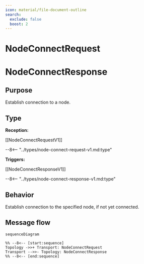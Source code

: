 ```yaml
---
icon: material/file-document-outline
search:
  exclude: false
  boost: 2
---
```


<div class="message" markdown>

# NodeConnectRequest

# NodeConnectResponse

## Purpose

<!-- --8<-- [start:purpose] -->
Establish connection to a node.
<!-- --8<-- [end:purpose] -->

## Type

<!-- --8<-- [start:type] -->
**Reception:**

[[NodeConnectRequestV1]]

--8<-- "../types/node-connect-request-v1.md:type"

**Triggers:**

[[NodeConnectResponseV1]]

--8<-- "../types/node-connect-response-v1.md:type"
<!-- --8<-- [end:type] -->

## Behavior

Establish connection to the specified node, if not yet connected.

## Message flow

<!-- --8<-- [start:messages] -->
```mermaid
sequenceDiagram

%% --8<-- [start:sequence]
Topology ->>+ Transport: NodeConnectRequest
Transport -->>- Topology: NodeConnectResponse
%% --8<-- [end:sequence]
```
<!-- --8<-- [end:messages] -->

</div>
